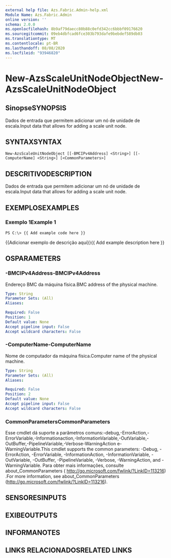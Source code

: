 ```yaml
---
external help file: Azs.Fabric.Admin-help.xml
Module Name: Azs.Fabric.Admin
online version: ''
schema: 2.0.0
ms.openlocfilehash: 8b9af79daecc80b88c0efd342cc6bbbf09176620
ms.sourcegitcommit: 09eb4dbfcad6fce303b793dafe9bebdef589db03
ms.translationtype: MT
ms.contentlocale: pt-BR
ms.lasthandoff: 08/08/2020
ms.locfileid: "93946820"
---
```

# <span data-ttu-id="62112-101">New-AzsScaleUnitNodeObject</span><span class="sxs-lookup"><span data-stu-id="62112-101">New-AzsScaleUnitNodeObject</span></span>

## <span data-ttu-id="62112-102">Sinopse</span><span class="sxs-lookup"><span data-stu-id="62112-102">SYNOPSIS</span></span>
<span data-ttu-id="62112-103">Dados de entrada que permitem adicionar um nó de unidade de escala.</span><span class="sxs-lookup"><span data-stu-id="62112-103">Input data that allows for adding a scale unit node.</span></span>

## <span data-ttu-id="62112-104">SYNTAX</span><span class="sxs-lookup"><span data-stu-id="62112-104">SYNTAX</span></span>

```
New-AzsScaleUnitNodeObject [[-BMCIPv4Address] <String>] [[-ComputerName] <String>] [<CommonParameters>]
```

## <span data-ttu-id="62112-105">DESCRITIVO</span><span class="sxs-lookup"><span data-stu-id="62112-105">DESCRIPTION</span></span>
<span data-ttu-id="62112-106">Dados de entrada que permitem adicionar um nó de unidade de escala.</span><span class="sxs-lookup"><span data-stu-id="62112-106">Input data that allows for adding a scale unit node.</span></span>

## <span data-ttu-id="62112-107">EXEMPLOS</span><span class="sxs-lookup"><span data-stu-id="62112-107">EXAMPLES</span></span>

### <span data-ttu-id="62112-108">Exemplo 1</span><span class="sxs-lookup"><span data-stu-id="62112-108">Example 1</span></span>
```
PS C:\> {{ Add example code here }}
```

<span data-ttu-id="62112-109">{{Adicionar exemplo de descrição aqui}}</span><span class="sxs-lookup"><span data-stu-id="62112-109">{{ Add example description here }}</span></span>

## <span data-ttu-id="62112-110">OS</span><span class="sxs-lookup"><span data-stu-id="62112-110">PARAMETERS</span></span>

### <span data-ttu-id="62112-111">-BMCIPv4Address</span><span class="sxs-lookup"><span data-stu-id="62112-111">-BMCIPv4Address</span></span>
<span data-ttu-id="62112-112">Endereço BMC da máquina física.</span><span class="sxs-lookup"><span data-stu-id="62112-112">BMC address of the physical machine.</span></span>

```yaml
Type: String
Parameter Sets: (All)
Aliases: 

Required: False
Position: 1
Default value: None
Accept pipeline input: False
Accept wildcard characters: False
```

### <span data-ttu-id="62112-113">-ComputerName</span><span class="sxs-lookup"><span data-stu-id="62112-113">-ComputerName</span></span>
<span data-ttu-id="62112-114">Nome de computador da máquina física.</span><span class="sxs-lookup"><span data-stu-id="62112-114">Computer name of the physical machine.</span></span>

```yaml
Type: String
Parameter Sets: (All)
Aliases: 

Required: False
Position: 2
Default value: None
Accept pipeline input: False
Accept wildcard characters: False
```

### <span data-ttu-id="62112-115">CommonParameters</span><span class="sxs-lookup"><span data-stu-id="62112-115">CommonParameters</span></span>
<span data-ttu-id="62112-116">Esse cmdlet dá suporte a parâmetros comuns:-debug,-ErrorAction,-ErrorVariable,-Informationaction,-InformationVariable,-OutVariable,-OutBuffer,-PipelineVariable,-Verbose-WarningAction e-WarningVariable.</span><span class="sxs-lookup"><span data-stu-id="62112-116">This cmdlet supports the common parameters: -Debug, -ErrorAction, -ErrorVariable, -InformationAction, -InformationVariable, -OutVariable, -OutBuffer, -PipelineVariable, -Verbose, -WarningAction, and -WarningVariable.</span></span> <span data-ttu-id="62112-117">Para obter mais informações, consulte about_CommonParameters ( http://go.microsoft.com/fwlink/?LinkID=113216) .</span><span class="sxs-lookup"><span data-stu-id="62112-117">For more information, see about_CommonParameters (http://go.microsoft.com/fwlink/?LinkID=113216).</span></span>

## <span data-ttu-id="62112-118">SENSORES</span><span class="sxs-lookup"><span data-stu-id="62112-118">INPUTS</span></span>

## <span data-ttu-id="62112-119">EXIBE</span><span class="sxs-lookup"><span data-stu-id="62112-119">OUTPUTS</span></span>

## <span data-ttu-id="62112-120">INFORMA</span><span class="sxs-lookup"><span data-stu-id="62112-120">NOTES</span></span>

## <span data-ttu-id="62112-121">LINKS RELACIONADOS</span><span class="sxs-lookup"><span data-stu-id="62112-121">RELATED LINKS</span></span>

